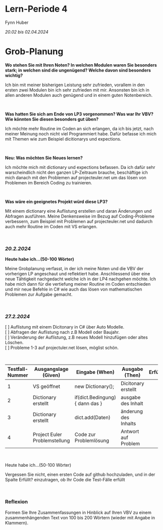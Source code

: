 # Lern-Periode 4
Fynn Huber

*20.02 bis 02.04.2024*

# Grob-Planung

 **Wo stehen Sie mit Ihren Noten? In welchen Modulen waren Sie besonders stark; in welchen sind die ungenügend? Welche davon sind besonders wichtig?**

Ich bin mit meiner bisherigen Leistung sehr zufrieden, vorallem in den ersten zwei Modulen bin ich sehr zufrieden mit mir. 
Ansonsten bin ich in allen anderen Modulen auch genügend und in einem guten Notenbereich.

&nbsp;

 **Was hatten Sie sich am Ende von LP3 vorgenommen? Was war Ihr VBV? Wie könnten Sie diesen besonders gut üben?**

Ich möchte mehr Routine im Coden an sich erlangen, da ich bis jetzt, nach meiner Meinung noch nicht viel Programmiert habe. 
Dafür befasse ich mich mit Themen wie zum Beispiel dicitionarys und expections.

&nbsp;

 **Neu: Was möchten Sie Neues lernen?**
 
Ich möchte mich mit dictionary und expections befassen. Da ich dafür sehr warscheindlich nicht den ganzen LP-Zeitraum brauche, 
beschäftige ich mich danach mit den Problemen auf projecteuler.net um das lösen von Problemen im Bereich Coding zu trainieren.

&nbsp;

 **Was wäre ein geeignetes Projekt würd diese LP3?**
 
Mit einem dictionary eine Auflistung erstellen und daran Änderungen und Abfragen ausführen.
Meine Denkensweise im Bezug auf Coding-Probleme verbessern, zum Beispiel mit Problemen auf projecteuler.net und dadurch auch mehr Routine im Coden mit VS erlangen.

&nbsp;

### *20.2.2024*

**Heute habe ich...(50-100 Wörter)**

 Meine Grobplanung verfasst, in der ich meine Noten und die VBV der vorherigen LP angeschaut und reflektiert habe. Anschliessend über eine neue Tähtigkeit 
nachgedacht welche ich in der LP4 nachgehen möchte. Ich habe mich dann für die vertiefung meiner Routine im Coden entschieden und mir neue Befehle in C# wie auch das lösen von mathematischen Problemen zur Aufgabe gemacht.

&nbsp;

### *27.2.2024*

[ ] Auflistung mit einem Dicitonary in C# über Auto Modelle.    
[ ] Abfragen der Auflistung  nach z.B Modell oder Baujahr.    
[ ] Veränderung der Auflistung, z.B neues Modell hinzufügen oder altes Löschen.    
[ ] Probleme 1-3 auf projectuler.net lösen, möglist schön.       

&nbsp;

| Testfall-Nummer | Ausgangslage (Given) |	Eingabe (When) | Ausgabe (Then) | Erfüllt? | 
|-----------------|----------------------|----------------|----------------|----------|
1 | VS geöffnet | new Dictionary<Datentyp>(); | Dicitonary erstellt | |	   	
2 | Dictionary erstellt | if(dict.Bedingung){ dann das } | ausgabe des Inhalt | |
3 | Dictionary erstellt | dict.add(Daten) | änderung des Inhalts | |
4 |		   Project Euler Problemstellung | Code zur Problemlösung | Antwort auf Problem | | 

&nbsp;

 Heute habe ich...(50-100 Wörter)

 Vergessen Sie nicht,  einen ersten Code auf github hochzuladen, und in der Spalte Erfüllt? einzutragen, ob Ihr Code die Test-Fälle erfüllt

&nbsp;

### Reflexion
Formen Sie Ihre Zusammenfassungen in Hinblick auf Ihren VBV zu einem zusammenhängenden Text von 100 bis 200 Wörtern (wieder mit Angabe in Klammern).
